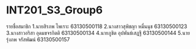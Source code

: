 # INT201_S3_Group6
รายชื่อสมาชิก
1.นายสิรภพ        ไพเราะ        63130500118 </n>
2.นางสาวสุพิชญา    หมื่นนุช       63130500123
3.นางสาวอริสา      อุดมขจรกิตติ   63130500134
4.นายภูชิต         อุปพันธ์เสฏฐี   63130500144
5.นายรุ่งภพ        จรัสพัฒน์      63130500157
